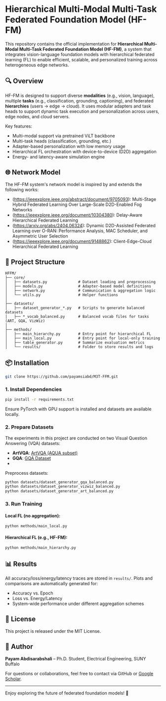 # Hierarchical Multi-Modal Multi-Task Federated Foundation Model (HF-FM)

This repository contains the official implementation for **Hierarchical Multi-Modal Multi-Task Federated Foundation Model (HF-FM)**, a system that integrates vision-language foundation models with hierarchical federated learning (FL) to enable efficient, scalable, and personalized training across heterogeneous edge networks.

## 🔍 Overview

HF-FM is designed to support diverse **modalities** (e.g., vision, language), multiple **tasks** (e.g., classification, grounding, captioning), and federated **hierarchies** (users → edge → cloud). It uses modular adapters and task heads to support dynamic task execution and personalization across users, edge nodes, and cloud servers.

Key features:

- Multi-modal support via pretrained ViLT backbone
- Multi-task heads (classification, grounding, etc.)
- Adapter-based personalization with low memory usage
- Hierarchical FL orchestration with device-to-device (D2D) aggregation
- Energy- and latency-aware simulation engine

## 🌐 Network Model

The HF-FM system's network model is inspired by and extends the following works:

- (https://ieeexplore.ieee.org/abstract/document/9705093): Multi-Stage Hybrid Federated Learning Over Large-Scale D2D-Enabled Fog Networks
- (https://ieeexplore.ieee.org/document/10304380): Delay-Aware Hierarchical Federated Learning
- (https://arxiv.org/abs/2404.06324): Dynamic D2D-Assisted Federated Learning over O-RAN: Performance Analysis, MAC Scheduler, and Asymmetric User Selection
- (https://ieeexplore.ieee.org/document/9148862): Client-Edge-Cloud Hierarchical Federated Learning

## 📁 Project Structure

```
HFFM/
├── core/
│   ├── datasets.py              # Dataset loading and preprocessing
│   ├── models.py                # Adapter-based model definitions
│   ├── network.py               # Communication & aggregation logic
│   └── utils.py                 # Helper functions
│
├── datasets/
│   ├── dataset_generator_*.py   # Scripts to generate balanced datasets
│   ├── *_vocab_balanced.py      # Balanced vocab files for tasks (ART, GQA, VizWiz)
│
├── methods/
│   ├── main_hierarchy.py        # Entry point for hierarchical FL
│   ├── main_local.py            # Entry point for local-only training
│   ├── table_generator.py       # Summarize evaluation metrics
│   └── results/                 # Folder to store results and logs
```

## 📦 Installation

```bash
git clone https://github.com/payamsiabd/M3T-FFM.git
```

### 1. Install Dependencies

```bash
pip install -r requirements.txt
```

Ensure PyTorch with GPU support is installed and datasets are available locally.

### 2. Prepare Datasets
The experiments in this project are conducted on two Visual Question Answering (VQA) datasets:

- **ArtVQA**: [ArtVQA (AQUA subset)](https://github.com/noagarcia/ArtVQA/tree/master/AQUA)
- **GQA**: [GQA Dataset](https://cs.stanford.edu/people/dorarad/gqa/download.html)
- 
Preprocess datasets:

```bash
python datasets/dataset_generator_gqa_balanced.py
python datasets/dataset_generator_vizwiz_balanced.py
python datasets/dataset_generator_art_balanced.py
```

### 3. Run Training

#### Local FL (no aggregation):
```bash
python methods/main_local.py
```

#### Hierarchical FL (e.g., HF-FM):
```bash
python methods/main_hierarchy.py
```

## 📊 Results

All accuracy/loss/energy/latency traces are stored in `results/`. Plots and comparisons are automatically generated for:

- Accuracy vs. Epoch
- Loss vs. Energy/Latency
- System-wide performance under different aggregation schemes

## 📄 License

This project is released under the MIT License.

## 👤 Author

**Payam Abdisarabshali** – Ph.D. Student, Electrical Engineering, SUNY Buffalo

For questions or collaborations, feel free to contact via GitHub or [Google Scholar](https://scholar.google.com/citations?user=ksQpR00AAAAJ&hl=en).

---

Enjoy exploring the future of federated foundation models! 🚀
